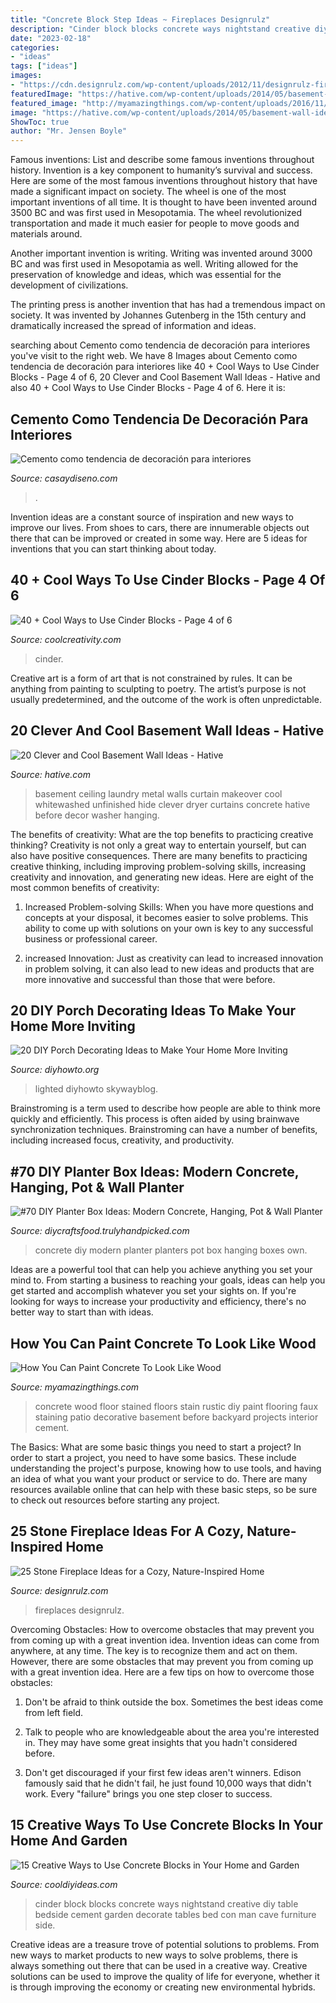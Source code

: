```yaml
---
title: "Concrete Block Step Ideas ~ Fireplaces Designrulz"
description: "Cinder block blocks concrete ways nightstand creative diy table bedside cement garden decorate tables bed con man cave furniture side"
date: "2023-02-18"
categories:
- "ideas"
tags: ["ideas"]
images:
- "https://cdn.designrulz.com/wp-content/uploads/2012/11/designrulz-fireplaces-14.jpg"
featuredImage: "https://hative.com/wp-content/uploads/2014/05/basement-wall-ideas/9-curtain-for-basement-wall.jpg"
featured_image: "http://myamazingthings.com/wp-content/uploads/2016/11/concrete-to-wood.jpg"
image: "https://hative.com/wp-content/uploads/2014/05/basement-wall-ideas/9-curtain-for-basement-wall.jpg"
ShowToc: true
author: "Mr. Jensen Boyle"
---
```



Famous inventions: List and describe some famous inventions throughout history.
Invention is a key component to humanity’s survival and success. Here are some of the most famous inventions throughout history that have made a significant impact on society.
The wheel is one of the most important inventions of all time. It is thought to have been invented around 3500 BC and was first used in Mesopotamia. The wheel revolutionized transportation and made it much easier for people to move goods and materials around.

Another important invention is writing. Writing was invented around 3000 BC and was first used in Mesopotamia as well. Writing allowed for the preservation of knowledge and ideas, which was essential for the development of civilizations.

The printing press is another invention that has had a tremendous impact on society. It was invented by Johannes Gutenberg in the 15th century and dramatically increased the spread of information and ideas.

	

		
searching about Cemento como tendencia de decoración para interiores you've visit to the right web. We have 8 Images about Cemento como tendencia de decoración para interiores like 40 + Cool Ways to Use Cinder Blocks - Page 4 of 6, 20 Clever and Cool Basement Wall Ideas - Hative and also 40 + Cool Ways to Use Cinder Blocks - Page 4 of 6. Here it is:
		
    
## Cemento Como Tendencia De Decoración Para Interiores

<img loading=lazy src="https://casaydiseno.com/wp-content/uploads/2015/08/suelo-dormitorio.cemento-pulido.jpg" onerror="this.onerror=null;this.src='https://tse1.mm.bing.net/th?id=OIP.FL02LbQKjKdXShWw7C2_6gHaLF&amp;pid=15.1';" alt="Cemento como tendencia de decoración para interiores">

_Source: casaydiseno.com_

>. 

	

Invention ideas are a constant source of inspiration and new ways to improve our lives. From shoes to cars, there are innumerable objects out there that can be improved or created in some way. Here are 5 ideas for inventions that you can start thinking about today.

    
## 40 + Cool Ways To Use Cinder Blocks - Page 4 Of 6

<img loading=lazy src="https://coolcreativity.com/wp-content/uploads/2016/06/Cool-Ways-to-Use-Cinder-Blocks-5.jpg" onerror="this.onerror=null;this.src='https://tse2.mm.bing.net/th?id=OIP.6ruleooR3UzlyAkhTNGoagHaJ4&amp;pid=15.1';" alt="40 + Cool Ways to Use Cinder Blocks - Page 4 of 6">

_Source: coolcreativity.com_

>cinder. 

	

Creative art is a form of art that is not constrained by rules. It can be anything from painting to sculpting to poetry. The artist’s purpose is not usually predetermined, and the outcome of the work is often unpredictable.

    
## 20 Clever And Cool Basement Wall Ideas - Hative

<img loading=lazy src="https://hative.com/wp-content/uploads/2014/05/basement-wall-ideas/9-curtain-for-basement-wall.jpg" onerror="this.onerror=null;this.src='https://tse1.mm.bing.net/th?id=OIP.q0tQZrSR7t4WKemPkogjvgHaKJ&amp;pid=15.1';" alt="20 Clever and Cool Basement Wall Ideas - Hative">

_Source: hative.com_

>basement ceiling laundry metal walls curtain makeover cool whitewashed unfinished hide clever dryer curtains concrete hative before decor washer hanging. 

	

The benefits of creativity: What are the top benefits to practicing creative thinking?
Creativity is not only a great way to entertain yourself, but can also have positive consequences. There are many benefits to practicing creative thinking, including improving problem-solving skills, increasing creativity and innovation, and generating new ideas. Here are eight of the most common benefits of creativity:
1. Increased Problem-solving Skills: When you have more questions and concepts at your disposal, it becomes easier to solve problems. This ability to come up with solutions on your own is key to any successful business or professional career.

2. increased Innovation: Just as creativity can lead to increased innovation in problem solving, it can also lead to new ideas and products that are more innovative and successful than those that were before.

    
## 20 DIY Porch Decorating Ideas To Make Your Home More Inviting

<img loading=lazy src="http://www.diyhowto.org/wp-content/uploads/DIY-Lighted-Vertical-Planter-Wall-20-DIY-Porch-Decorating-Ideas-Projects-DIYHowto.jpg" onerror="this.onerror=null;this.src='https://tse1.mm.bing.net/th?id=OIP.X1AWllCUVWD_GoupggJNMwHaKD&amp;pid=15.1';" alt="20 DIY Porch Decorating Ideas to Make Your Home More Inviting">

_Source: diyhowto.org_

>lighted diyhowto skywayblog. 

	

Brainstroming is a term used to describe how people are able to think more quickly and efficiently. This process is often aided by using brainwave synchronization techniques. Brainstroming can have a number of benefits, including increased focus, creativity, and productivity.

    
## #70 DIY Planter Box Ideas: Modern Concrete, Hanging, Pot &amp; Wall Planter

<img loading=lazy src="http://diycraftsfood.trulyhandpicked.com/wp-content/uploads/2016/11/DIY-Modern-and-concrete-planters-2.jpg" onerror="this.onerror=null;this.src='https://tse4.mm.bing.net/th?id=OIP.YY___Nmc4J-NLs2pwN23HwHaNJ&amp;pid=15.1';" alt="#70 DIY Planter Box Ideas: Modern Concrete, Hanging, Pot &amp; Wall Planter">

_Source: diycraftsfood.trulyhandpicked.com_

>concrete diy modern planter planters pot box hanging boxes own. 

	

Ideas are a powerful tool that can help you achieve anything you set your mind to. From starting a business to reaching your goals, ideas can help you get started and accomplish whatever you set your sights on. If you're looking for ways to increase your productivity and efficiency, there's no better way to start than with ideas.

    
## How You Can Paint Concrete To Look Like Wood

<img loading=lazy src="http://myamazingthings.com/wp-content/uploads/2016/11/concrete-to-wood.jpg" onerror="this.onerror=null;this.src='https://tse2.mm.bing.net/th?id=OIP.jCufnRyqNKb2cXGSc1yd7AHaJQ&amp;pid=15.1';" alt="How You Can Paint Concrete To Look Like Wood">

_Source: myamazingthings.com_

>concrete wood floor stained floors stain rustic diy paint flooring faux staining patio decorative basement before backyard projects interior cement. 

	

The Basics: What are some basic things you need to start a project?
In order to start a project, you need to have some basics. These include understanding the project's purpose, knowing how to use tools, and having an idea of what you want your product or service to do. There are many resources available online that can help with these basic steps, so be sure to check out resources before starting any project.

    
## 25 Stone Fireplace Ideas For A Cozy, Nature-Inspired Home

<img loading=lazy src="https://cdn.designrulz.com/wp-content/uploads/2012/11/designrulz-fireplaces-14.jpg" onerror="this.onerror=null;this.src='https://tse1.mm.bing.net/th?id=OIP.Z-RmIl5EW2a_Y1RF_zMaSgHaLF&amp;pid=15.1';" alt="25 Stone Fireplace Ideas for a Cozy, Nature-Inspired Home">

_Source: designrulz.com_

>fireplaces designrulz. 

	

Overcoming Obstacles: How to overcome obstacles that may prevent you from coming up with a great invention idea.
Invention ideas can come from anywhere, at any time. The key is to recognize them and act on them. However, there are some obstacles that may prevent you from coming up with a great invention idea. Here are a few tips on how to overcome those obstacles:
1) Don't be afraid to think outside the box. Sometimes the best ideas come from left field.

2) Talk to people who are knowledgeable about the area you're interested in. They may have some great insights that you hadn't considered before.

3) Don't get discouraged if your first few ideas aren't winners. Edison famously said that he didn't fail, he just found 10,000 ways that didn't work. Every "failure" brings you one step closer to success.

    
## 15 Creative Ways To Use Concrete Blocks In Your Home And Garden

<img loading=lazy src="http://cooldiyideas.com/wp-content/uploads/2015/07/Cinder-Block-Nightstand.jpg" onerror="this.onerror=null;this.src='https://tse2.mm.bing.net/th?id=OIP.7qvGSDNcGImEbRKdqjOx_wHaLG&amp;pid=15.1';" alt="15 Creative Ways to Use Concrete Blocks in Your Home and Garden">

_Source: cooldiyideas.com_

>cinder block blocks concrete ways nightstand creative diy table bedside cement garden decorate tables bed con man cave furniture side. 

	

Creative ideas are a treasure trove of potential solutions to problems. From new ways to market products to new ways to solve problems, there is always something out there that can be used in a creative way. Creative solutions can be used to improve the quality of life for everyone, whether it is through improving the economy or creating new environmental hybrids.

